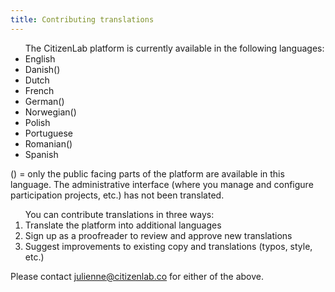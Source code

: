 ```yaml
---
title: Contributing translations
---
```


<ul>The CitizenLab platform is currently available in the following languages:
   <li>English</li>
   <li>Danish()</li>
   <li>Dutch</li>
   <li>French</li>
   <li>German()</li>
   <li>Norwegian()</li>
   <li>Polish</li>
   <li>Portuguese</li>
   <li>Romanian()</li>
   <li>Spanish</li>
</ul>
   

() = only the public facing parts of the platform are available in this language. The administrative interface (where you manage and configure participation projects, etc.) has not been translated.

<ol>You can contribute translations in three ways:
   <li> Translate the platform into additional languages </li>
   <li> Sign up as a proofreader to review and approve new translations </li>
   <li> Suggest improvements to existing copy and translations (typos, style, etc.) </li>
</ol>

Please contact julienne@citizenlab.co for either of the above.



